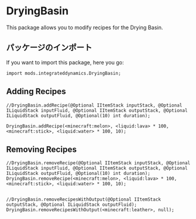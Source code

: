 # DryingBasin

This package allows you to modify recipes for the Drying Basin.


## パッケージのインポート
If you want to import this package, here you go:
```zenscript
import mods.integrateddynamics.DryingBasin;
```


## Adding Recipes

```zenscript
//DryingBasin.addRecipe(@Optional IItemStack inputStack, @Optional ILiquidStack inputFluid, @Optional IItemStack outputStack, @Optional ILiquidStack outputFluid, @Optional(10) int duration);

DryingBasin.addRecipe(<minecraft:melon>, <liquid:lava> * 100, <minecraft:stick>, <liquid:water> * 100, 10);
```


## Removing Recipes

```zenscript
//DryingBasin.removeRecipe(@Optional IItemStack inputStack, @Optional ILiquidStack inputFluid, @Optional IItemStack outputStack, @Optional ILiquidStack outputFluid, @Optional(10) int duration);
DryingBasin.removeRecipe(<minecraft:melon>, <liquid:lava> * 100, <minecraft:stick>, <liquid:water> * 100, 10);


//DryingBasin.removeRecipesWithOutput(@Optional IItemStack outputStack, @Optional ILiquidStack outputFluid);
DryingBasin.removeRecipesWithOutput(<minecraft:leather>, null);
```